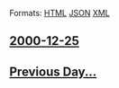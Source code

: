 
Formats: [HTML](2000/12/25/index.html)  [JSON](2000/12/25/index.json)  [XML](2000/12/25/index.xml)  

## [2000-12-25](/news/2000/12/25/index.md)

## [Previous Day...](/news/2000/12/24/index.md)

